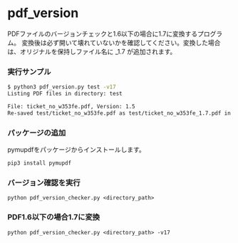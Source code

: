 # pdf_version
PDFファイルのバージョンチェックと1.6以下の場合に1.7に変換するプログラム。
変換後は必ず開いて壊れていないかを確認してください。変換した場合は、オリジナルを保持しファイル名に _1.7 が追加されます。

### 実行サンプル
```bash
$ python3 pdf_version.py test -v17
Listing PDF files in directory: test

File: ticket_no_w353fe.pdf, Version: 1.5
Re-saved test/ticket_no_w353fe.pdf as test/ticket_no_w353fe_1.7.pdf in PDF 1.7-compatible format.
```
### パッケージの追加
pymupdfをパッケージからインストールします。
```bash
pip3 install pymupdf
```
### バージョン確認を実行
```
python pdf_version_checker.py <directory_path>
```
### PDF1.6以下の場合1.7に変換
``` 
python pdf_version_checker.py <directory_path> -v17
```
